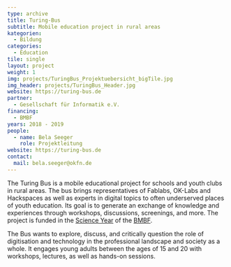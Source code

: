 ```yaml
---
type: archive
title: Turing-Bus
subtitle: Mobile education project in rural areas
kategorien:
  - Bildung
categories:
  - Education
tile: single
layout: project
weight: 1
img: projects/TuringBus_Projektuebersicht_bigTile.jpg
img_header: projects/TuringBus_Header.jpg
website: https://turing-bus.de
partner:
  - Gesellschaft für Informatik e.V.
financing:
  - BMBF
years: 2018 - 2019
people:
  - name: Bela Seeger
    role: Projektleitung
website: https://turing-bus.de
contact:
  mail: bela.seeger@okfn.de
---
```


The Turing Bus is a mobile educational project for schools and youth clubs in rural areas. The bus brings representatives of Fablabs, OK-Labs and Hackspaces as well as experts in digital topics to often underserved places of youth education. Its goal is to generate an exchange of knowledge and experiences through workshops, discussions, screenings, and more. The project is funded in the <a href="https://wissenschaftsjahr.de">Science Year</a> of the <a href="https://bmbf.de">BMBF</a>.

The Bus wants to explore, discuss, and critically question the role of digitisation and technology in the professional landscape and society as a whole. It engages young adults between the ages of 15 and 20 with workshops, lectures, as well as hands-on sessions. 

<div class="two-img offset-lg-2">

</div>
